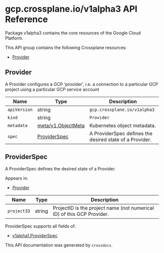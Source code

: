 # gcp.crossplane.io/v1alpha3 API Reference

Package v1alpha3 contains the core resources of the Google Cloud Platform.

This API group contains the following Crossplane resources:

* [Provider](#Provider)

## Provider

A Provider configures a GCP &#39;provider&#39;, i.e. a connection to a particular GCP project using a particular GCP service account


Name | Type | Description
-----|------|------------
`apiVersion` | string | `gcp.crossplane.io/v1alpha3`
`kind` | string | `Provider`
`metadata` | [meta/v1.ObjectMeta](https://kubernetes.io/docs/reference/generated/kubernetes-api/v1.15/#objectmeta-v1-meta) | Kubernetes object metadata.
`spec` | [ProviderSpec](#ProviderSpec) | A ProviderSpec defines the desired state of a Provider.



## ProviderSpec

A ProviderSpec defines the desired state of a Provider.

Appears in:

* [Provider](#Provider)


Name | Type | Description
-----|------|------------
`projectID` | string | ProjectID is the project name (not numerical ID) of this GCP Provider.


ProviderSpec supports all fields of:

* [v1alpha1.ProviderSpec](../crossplane-runtime/core-crossplane-io-v1alpha1.md#providerspec)


This API documentation was generated by `crossdocs`.